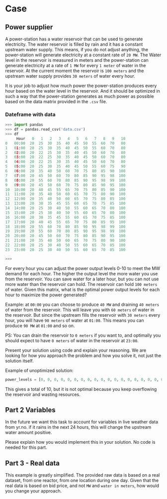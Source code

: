 # Case

## Power supplier
A power-station has a water reservoir that can be used to generate electricity. The water reservoir is filled by rain and it has a constant upstream water supply. 
This means, if you do not adjust anything, the power-station will generate electricity at a constant rate of `20 MW`.
The Water level in the reservoir is measured in meters and the power-station can generate electricity at a rate of `1 MW` for every `1 meter` of water in the reservoir.
At the current moment the reservoir is `100 meters` and the upstream water supply provides `30 meters` of water every hour.

It is your job to adjust how much power the power-station produces every hour based on the water level in the reservoir. And it should be optimized in such a way that the power-station generates as much power as possible based on the data matrix provided in the `.csv` file.


### Dateframe with data
```python
>>> import pandas
>>> df = pandas.read_csv('data.csv')
>>> df
     Hour   0   1   2   3   4   5   6   7   8   9   10
0   00:00  20  25  30  35  40  45  50  55  60  70   80
1   01:00  20  25  30  35  40  45  50  55  60  70   80
2   02:00  20  22  25  30  35  40  45  50  60  70   80
3   03:00  20  22  25  30  35  40  45  50  60  70   80
4   04:00  20  22  25  30  35  40  45  50  60  70   80
5   05:00  20  25  30  35  40  45  50  55  60  75   90
6   06:00  20  35  40  50  60  70  75  80  85  90  100
7   07:00  20  45  50  60  70  80  85  90  95  98  100
8   08:00  20  55  60  70  80  85  90  95  98  99  100
9   09:00  20  45  50  60  70  75  80  85  90  95  100
10  10:00  20  40  45  55  65  70  75  80  85  90  100
11  11:00  20  35  40  50  60  65  70  75  80  90  100
12  12:00  20  35  40  50  60  65  70  75  80  85  100
13  13:00  20  30  35  45  55  60  65  70  75  85  100
14  14:00  20  25  30  40  50  55  60  65  70  80  100
15  15:00  20  25  30  40  50  55  60  65  70  80  100
16  16:00  20  30  35  45  55  60  65  70  75  85  100
17  17:00  20  40  45  55  65  70  75  80  85  95  100
18  18:00  20  55  60  70  80  85  90  95  98  99  100
19  19:00  20  55  60  70  80  85  90  95  98  99  100
20  20:00  20  45  50  60  70  75  80  85  90  95  100
21  21:00  20  35  40  50  60  65  70  75  80  90  100
22  22:00  20  25  30  40  50  55  60  65  70  85  100
23  23:00  20  25  30  40  50  55  60  65  70  85  100

>>>
```

For every hour you can adjust the power output levels 0-10 to meet the MW demand for each hour. The higher the output level the more water you use from the reservoir.
You can save water for a later hour, but you can not use more water than the reservoir can hold. The reservoir can hold `100 meters` of water.
Given this matrix, what is the optimal power output levels for each hour to maximize the power generated?

Example: at `00:00` you can choose to produce `40 MW` and draining `40 meters` of water from the reservoir. This will leave you with `60 meters` of water in the reservoir. But since the upstream fills the reservoir with `30 meters` every hour, you will have `90 meters` of water at `01:00`. This means you can produce `90 MW` at `01:00` and so on.

PS: You can drain the reservoir to `0 meters` if you want to, and optimally you should expect to have `0 meters` of water in the reservoir at `23:00`.

Present your solution using code and explain your reasoning. We are looking for how you approach the problem and how you solve it, not just the solution itself.

Example of unoptimized solution:
```python
power_levels = [0, 0, 0, 0, 0, 0, 0, 0, 0, 0, 0, 0, 0, 0, 0, 0, 0, 0, 0, 0, 0, 0, 0, 10]
```
This gives a total of 10, but it is not optimal because you keep overflowing the reservoir and wasting resources.


## Part 2 Variables

In the future we want this task to account for variables in live weather data from yr.no. if it rains in the next 24 hours, this will change the upstream water amount positive.

Please explain how you would implement this in your solution. No code is needed for this part.

## Part 3 - Real data

This example is greatly simplified. The provided raw data is based on a real dataset, from one reactor, from one location during one day. Given that the real data is based on bid price, and not `MW` and `water in meters`, how would you change your approach.

